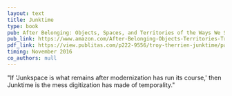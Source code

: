```yaml
---
layout: text
title: Junktime
type: book
pub: After Belonging: Objects, Spaces, and Territories of the Ways We Stay in Transit
pub_link: https://www.amazon.com/After-Belonging-Objects-Territories-Transit/dp/3037785209
pdf_link: https://view.publitas.com/p222-9556/troy-therrien-junktime/page/1
timing: November 2016
co_authors: null
---
```


"If 'Junkspace is what remains after modernization has run its course,' then Junktime is the mess digitization has made of temporality."
